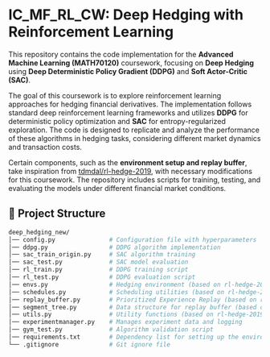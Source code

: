# IC_MF_RL_CW: Deep Hedging with Reinforcement Learning

This repository contains the code implementation for the **Advanced Machine Learning (MATH70120)** coursework, focusing on **Deep Hedging** using **Deep Deterministic Policy Gradient (DDPG)** and **Soft Actor-Critic (SAC)**.  

The goal of this coursework is to explore reinforcement learning approaches for hedging financial derivatives. The implementation follows standard deep reinforcement learning frameworks and utilizes **DDPG** for deterministic policy optimization and **SAC** for entropy-regularized exploration. The code is designed to replicate and analyze the performance of these algorithms in hedging tasks, considering different market dynamics and transaction costs.  

Certain components, such as the **environment setup and replay buffer**, take inspiration from [tdmdal/rl-hedge-2019](https://github.com/tdmdal/rl-hedge-2019), with necessary modifications for this coursework. The repository includes scripts for training, testing, and evaluating the models under different financial market conditions.  

## 📂 Project Structure

```bash
deep_hedging_new/
│── config.py               # Configuration file with hyperparameters
│── ddpg.py                 # DDPG algorithm implementation
│── sac_train_origin.py     # SAC algorithm training
│── sac_test.py             # SAC model evaluation
│── rl_train.py             # DDPG training script
│── rl_test.py              # DDPG evaluation script
│── envs.py                 # Hedging environment (based on rl-hedge-2019)
│── schedules.py            # Scheduling utilities (based on rl-hedge-2019)
│── replay_buffer.py        # Prioritized Experience Replay (based on rl-hedge-2019)
│── segment_tree.py         # Data structure for replay buffer (based on rl-hedge-2019)
│── utils.py                # Utility functions (based on rl-hedge-2019)
│── experimentmanager.py    # Manages experiment data and logging
│── gym_test.py             # Algorithm validation script
│── requirements.txt        # Dependency list for setting up the environment
└── .gitignore              # Git ignore file
```
